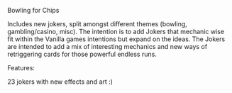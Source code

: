 Bowling for Chips

Includes new jokers, split amongst different themes (bowling, gambling/casino, misc). The intention is to add Jokers that mechanic wise fit within the Vanilla games intentions but expand on the ideas. The Jokers are intended to add a mix of interesting mechanics and new ways of retriggering cards for those powerful endless runs.

Features:

23 jokers with new effects and art :)


